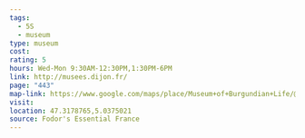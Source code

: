 ```yaml
---
tags:
  - 5S
  - museum
type: museum
cost: 
rating: 5
hours: Wed-Mon 9:30AM-12:30PM,1:30PM-6PM
link: http://musees.dijon.fr/
page: "443"
map-link: https://www.google.com/maps/place/Museum+of+Burgundian+Life/@47.3176258,5.0372648,19.08z/data=!4m6!3m5!1s0x47f29dc1f54b17d7:0xca1c6692886701d6!8m2!3d47.3173826!4d5.038021!16s%2Fg%2F1pv0ndzy?entry=ttu&g_ep=EgoyMDI0MDkyNS4wIKXMDSoASAFQAw%3D%3D
visit: 
location: 47.3178765,5.0375021
source: Fodor's Essential France
---
```

